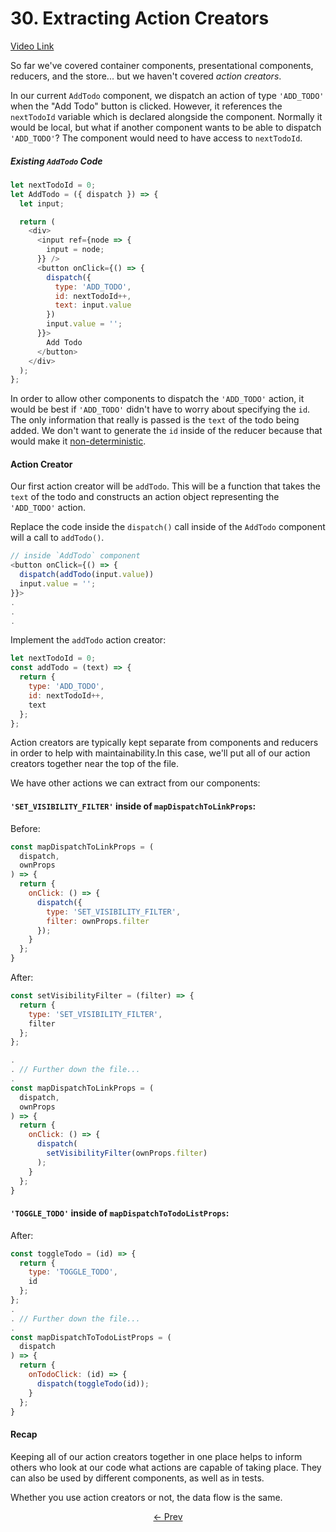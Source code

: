 # 30. Extracting Action Creators
[Video Link](https://egghead.io/lessons/javascript-redux-extracting-action-creators)

So far we've covered container components, presentational components, reducers, and the store... but we haven't covered *action creators*.

In our current `AddTodo` component, we dispatch an action of type `'ADD_TODO'` when the "Add Todo" button is clicked. However, it references the `nextTodoId` variable which is declared alongside the component. Normally it would be local, but what if another component wants to be able to dispatch `'ADD_TODO'`? The component would need to have access to `nextTodoId`.


##### Existing `AddTodo` Code
```JavaScript
let nextTodoId = 0;
let AddTodo = ({ dispatch }) => {
  let input;

  return (
    <div>
      <input ref={node => {
        input = node;
      }} />
      <button onClick={() => {
        dispatch({
          type: 'ADD_TODO',
          id: nextTodoId++,
          text: input.value
        })
        input.value = '';
      }}>
        Add Todo
      </button>
    </div>
  );
};
```
In order to allow other components to dispatch the `'ADD_TODO'` action, it would be best if `'ADD_TODO'` didn't have to worry about specifying the `id`. The only information that really is passed is the `text` of the todo being added. We don't want to generate the `id` inside of the reducer because that would make it [non-deterministic](https://en.wikipedia.org/wiki/Nondeterministic_algorithm).


#### Action Creator

Our first action creator will be `addTodo`. This will be a function that takes the `text` of the todo and constructs an action object representing the `'ADD_TODO'` action.

Replace the code inside the `dispatch()` call inside of the `AddTodo` component will a call to `addTodo()`.
```JavaScript
// inside `AddTodo` component
<button onClick={() => {
  dispatch(addTodo(input.value))
  input.value = '';
}}>
.
.
.
```

Implement the `addTodo` action creator:

```JavaScript
let nextTodoId = 0;
const addTodo = (text) => {
  return {
    type: 'ADD_TODO',
    id: nextTodoId++,
    text
  };
};
```

Action creators are typically kept separate from components and reducers in order to help with maintainability.In this case, we'll put all of our action creators together near the top of the file.

We have other actions we can extract from our components:

#### `'SET_VISIBILITY_FILTER'` inside of `mapDispatchToLinkProps`:

Before:
```JavaScript
const mapDispatchToLinkProps = (
  dispatch,
  ownProps
) => {
  return {
    onClick: () => {
      dispatch({
        type: 'SET_VISIBILITY_FILTER',
        filter: ownProps.filter
      });
    }
  };
}
```

After:
```JavaScript
const setVisibilityFilter = (filter) => {
  return {
    type: 'SET_VISIBILITY_FILTER',
    filter
  };
};

.
. // Further down the file...
.
const mapDispatchToLinkProps = (
  dispatch,
  ownProps
) => {
  return {
    onClick: () => {
      dispatch(
        setVisibilityFilter(ownProps.filter)
      );
    }
  };
}
```

#### `'TOGGLE_TODO'` inside of `mapDispatchToTodoListProps`:
After:
```JavaScript
const toggleTodo = (id) => {
  return {
    type: 'TOGGLE_TODO',
    id
  };
};
.
. // Further down the file...
.
const mapDispatchToTodoListProps = (
  dispatch
) => {
  return {
    onTodoClick: (id) => {
      dispatch(toggleTodo(id));
    }
  };
}
```

#### Recap
Keeping all of our action creators together in one place helps to inform others who look at our code what actions are capable of taking place. They can also be used by different components, as well as in tests.

Whether you use action creators or not, the data flow is the same.

<p align="center">
<a href="https://github.com/tayiorbeii/egghead.io_redux_course_notes/blob/master/24-Generating_Containers_with_connect_from_Readct_Redux_FooterLink.md"><- Prev</a>
</p>
